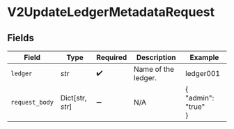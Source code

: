 # V2UpdateLedgerMetadataRequest


## Fields

| Field               | Type                | Required            | Description         | Example             |
| ------------------- | ------------------- | ------------------- | ------------------- | ------------------- |
| `ledger`            | *str*               | :heavy_check_mark:  | Name of the ledger. | ledger001           |
| `request_body`      | Dict[str, *str*]    | :heavy_minus_sign:  | N/A                 | {<br/>"admin": "true"<br/>} |
